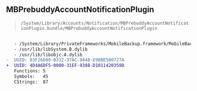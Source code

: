 ## MBPrebuddyAccountNotificationPlugin

> `/System/Library/Accounts/Notification/MBPrebuddyAccountNotificationPlugin.bundle/MBPrebuddyAccountNotificationPlugin`

```diff

   - /System/Library/PrivateFrameworks/MobileBackup.framework/MobileBackup
   - /usr/lib/libSystem.B.dylib
   - /usr/lib/libobjc.A.dylib
-  UUID: 03F26D89-B332-37AC-9448-E98BE580727A
+  UUID: 4D4A6DF5-0080-31EF-9388-D1011420359D
   Functions: 5
   Symbols:   45
   CStrings:  87

```
